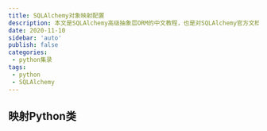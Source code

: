 ```yaml
---
title: SQLAlchemy对象映射配置
description: 本文是SQLAlchemy高级抽象层ORM的中文教程，也是对SQLAlchemy官方文档学习的一个总结
date: 2020-11-10
sidebar: 'auto'
publish: false
categories:
 - python集录
tags:
 - python
 - SQLAlchemy
---
```


## 映射Python类